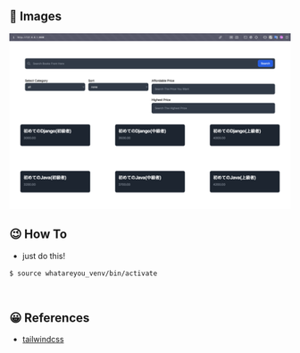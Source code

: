 ## 👀 Images
<img src="./readme_images/image.png">

<br>

## 😉 How To
- just do this!
```
$ source whatareyou_venv/bin/activate
```

<br>

## 😀 References
- [tailwindcss](https://zenn.dev/hathle/articles/django-tailwindcss)